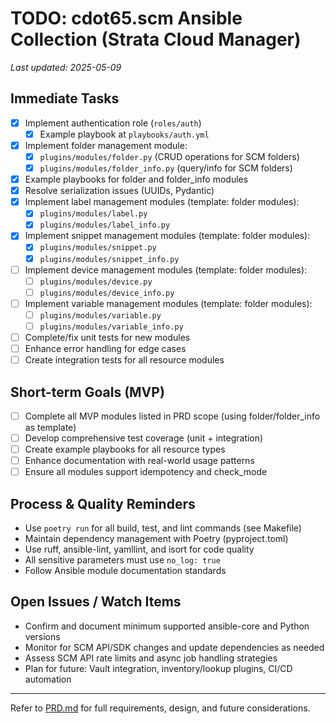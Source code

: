 # TODO: cdot65.scm Ansible Collection (Strata Cloud Manager)

_Last updated: 2025-05-09_

## Immediate Tasks

- [x] Implement authentication role (`roles/auth`)
    - [x] Example playbook at `playbooks/auth.yml`
- [x] Implement folder management module:
    - [x] `plugins/modules/folder.py` (CRUD operations for SCM folders)
    - [x] `plugins/modules/folder_info.py` (query/info for SCM folders)
- [x] Example playbooks for folder and folder_info modules
- [x] Resolve serialization issues (UUIDs, Pydantic)
- [x] Implement label management modules (template: folder modules):
    - [x] `plugins/modules/label.py`
    - [x] `plugins/modules/label_info.py`
- [x] Implement snippet management modules (template: folder modules):
    - [x] `plugins/modules/snippet.py`
    - [x] `plugins/modules/snippet_info.py`
- [ ] Implement device management modules (template: folder modules):
    - [ ] `plugins/modules/device.py`
    - [ ] `plugins/modules/device_info.py`
- [ ] Implement variable management modules (template: folder modules):
    - [ ] `plugins/modules/variable.py`
    - [ ] `plugins/modules/variable_info.py`
- [ ] Complete/fix unit tests for new modules
- [ ] Enhance error handling for edge cases
- [ ] Create integration tests for all resource modules

## Short-term Goals (MVP)

- [ ] Complete all MVP modules listed in PRD scope (using folder/folder_info as template)
- [ ] Develop comprehensive test coverage (unit + integration)
- [ ] Create example playbooks for all resource types
- [ ] Enhance documentation with real-world usage patterns
- [ ] Ensure all modules support idempotency and check_mode

## Process & Quality Reminders

- Use `poetry run` for all build, test, and lint commands (see Makefile)
- Maintain dependency management with Poetry (pyproject.toml)
- Use ruff, ansible-lint, yamllint, and isort for code quality
- All sensitive parameters must use `no_log: true`
- Follow Ansible module documentation standards

## Open Issues / Watch Items

- Confirm and document minimum supported ansible-core and Python versions
- Monitor for SCM API/SDK changes and update dependencies as needed
- Assess SCM API rate limits and async job handling strategies
- Plan for future: Vault integration, inventory/lookup plugins, CI/CD automation

---

Refer to [PRD.md](./PRD.md) for full requirements, design, and future considerations.